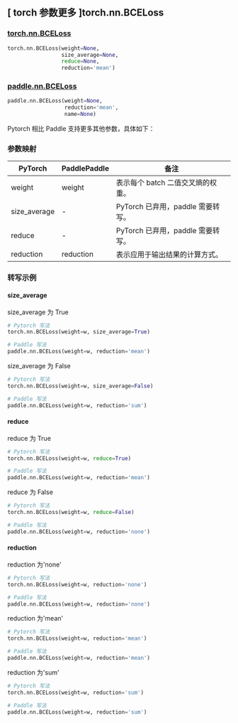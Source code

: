 ## [ torch 参数更多 ]torch.nn.BCELoss
### [torch.nn.BCELoss](https://pytorch.org/docs/stable/generated/torch.nn.BCELoss.html?highlight=bceloss#torch.nn.BCELoss)

```python
torch.nn.BCELoss(weight=None,
                 size_average=None,
                 reduce=None,
                 reduction='mean')
```

### [paddle.nn.BCELoss](https://www.paddlepaddle.org.cn/documentation/docs/zh/develop/api/paddle/nn/BCELoss_cn.html#bceloss)

```python
paddle.nn.BCELoss(weight=None,
                  reduction='mean',
                  name=None)
```

Pytorch 相比 Paddle 支持更多其他参数，具体如下：
### 参数映射
| PyTorch       | PaddlePaddle | 备注                                                   |
| ------------- | ------------ | ------------------------------------------------------ |
| weight           | weight      | 表示每个 batch 二值交叉熵的权重。                                     |
| size_average  | -            | PyTorch 已弃用，paddle 需要转写。 |
| reduce        | -            | PyTorch 已弃用，paddle 需要转写。 |
| reduction  | reduction            | 表示应用于输出结果的计算方式。  |

### 转写示例
#### size_average
size_average 为 True
```python
# Pytorch 写法
torch.nn.BCELoss(weight=w, size_average=True)

# Paddle 写法
paddle.nn.BCELoss(weight=w, reduction='mean')

```

size_average 为 False
```python
# Pytorch 写法
torch.nn.BCELoss(weight=w, size_average=False)

# Paddle 写法
paddle.nn.BCELoss(weight=w, reduction='sum')
```

#### reduce
reduce 为 True
```python
# Pytorch 写法
torch.nn.BCELoss(weight=w, reduce=True)

# Paddle 写法
paddle.nn.BCELoss(weight=w, reduction='mean')
```

reduce 为 False
```python
# Pytorch 写法
torch.nn.BCELoss(weight=w, reduce=False)

# Paddle 写法
paddle.nn.BCELoss(weight=w, reduction='none')
```

#### reduction
reduction 为'none'
```python
# Pytorch 写法
torch.nn.BCELoss(weight=w, reduction='none')

# Paddle 写法
paddle.nn.BCELoss(weight=w, reduction='none')
```

reduction 为'mean'
```python
# Pytorch 写法
torch.nn.BCELoss(weight=w, reduction='mean')

# Paddle 写法
paddle.nn.BCELoss(weight=w, reduction='mean')
```

reduction 为'sum'
```python
# Pytorch 写法
torch.nn.BCELoss(weight=w, reduction='sum')

# Paddle 写法
paddle.nn.BCELoss(weight=w, reduction='sum')
```
